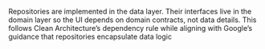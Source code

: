 Repositories are implemented in the data layer. 
Their interfaces live in the domain layer so the UI depends on domain contracts, not data details.
This follows Clean Architecture’s dependency rule while aligning with Google’s guidance that repositories encapsulate data logic